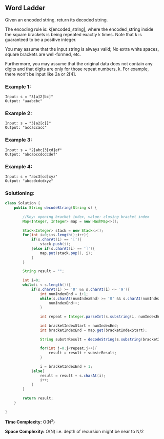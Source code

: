 ## Word Ladder

Given an encoded string, return its decoded string.

The encoding rule is: k[encoded_string], where the encoded_string inside the square brackets is being repeated exactly k times. Note that k is guaranteed to be a positive integer.

You may assume that the input string is always valid; No extra white spaces, square brackets are well-formed, etc.

Furthermore, you may assume that the original data does not contain any digits and that digits are only for those repeat numbers, k. For example, there won't be input like 3a or 2[4].

### Example 1:
```
Input: s = "3[a]2[bc]"
Output: "aaabcbc"
```

### Example 2:
```
Input: s = "3[a2[c]]"
Output: "accaccacc"
```

### Example 3:
```
Input: s = "2[abc]3[cd]ef"
Output: "abcabccdcdcdef"
```

### Example 4:
```
Input: s = "abc3[cd]xyz"
Output: "abccdcdcdxyz"
```


 ### Solutioning:


```java
class Solution {
    public String decodeString(String s) {
        
        //Key: opening bracket index, value: closing bracket index
        Map<Integer, Integer> map = new HashMap<>();
        
        Stack<Integer> stack = new Stack<>();
        for(int i=0;i<s.length();i++){
            if(s.charAt(i) == '['){
                stack.push(i);
            }else if(s.charAt(i) == ']'){
                map.put(stack.pop(), i);
            }
        }
        
        String result = "";
        
        int i=0;
        while(i < s.length()){
            if(s.charAt(i) >= '0' && s.charAt(i) <= '9'){
                int numIndexEnd = i+1;
                while(s.charAt(numIndexEnd) >= '0' && s.charAt(numIndexEnd) <= '9'){
                    numIndexEnd++;
                }
                
                int repeat = Integer.parseInt(s.substring(i, numIndexEnd));
                
                int bracketIndexStart = numIndexEnd;
                int bracketIndexEnd = map.get(bracketIndexStart);
                
                String substrResult = decodeString(s.substring(bracketIndexStart+1, bracketIndexEnd));
                
                for(int j=0;j<repeat;j++){
                    result = result + substrResult;
                }
                
                i = bracketIndexEnd + 1;
            }else{
                result = result + s.charAt(i);
                i++;
            }
        }
        
        return result;
    }
    
}
```  
**Time Complexity:** O(N<sup>2</sup>)  

**Space Complexity:**  O(N) i.e. depth of recursion might be near to N/2

